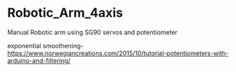 # Robotic_Arm_4axis
Manual Robotic arm using SG90 servos and potentiometer

exponential smoothening-
https://www.norwegiancreations.com/2015/10/tutorial-potentiometers-with-arduino-and-filtering/
